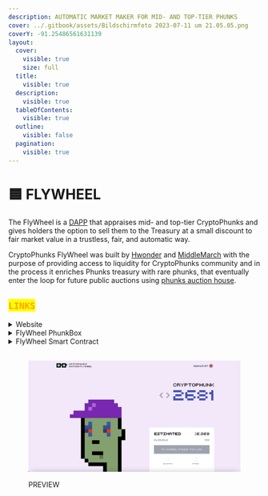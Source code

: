 ```yaml
---
description: AUTOMATIC MARKET MAKER FOR MID- AND TOP-TIER PHUNKS
cover: ../.gitbook/assets/Bildschirmfoto 2023-07-11 um 21.05.05.png
coverY: -91.25486561631139
layout:
  cover:
    visible: true
    size: full
  title:
    visible: true
  description:
    visible: true
  tableOfContents:
    visible: true
  outline:
    visible: false
  pagination:
    visible: true
---
```


# 🟦 FLYWHEEL

The FlyWheel is a [DAPP](https://www.phunks.pro/) that appraises mid- and top-tier CryptoPhunks and gives holders the option to sell them to the Treasury at a small discount to fair market value in a trustless, fair, and automatic way.

CryptoPhunks FlyWheel was built by [Hwonder](https://twitter.com/hWonderofWorld) and [MiddleMarch](https://twitter.com/dumbnamenumbers) with the purpose of providing access to liquidity for CryptoPhunks community and in the process it enriches Phunks treasury with rare phunks, that eventually enter the loop for future public auctions using [phunks auction house](auction-house.md).

## <mark style="color:orange;">`LINKS`</mark>

<details>

<summary>Website</summary>

[https://www.phunks.pro/](https://www.phunks.pro/)

</details>

<details>

<summary>FlyWheel PhunkBox</summary>

[https://notlarvalabs.com/cryptophunks/phunkbox?address=0x769a9fe72ad5dd35d7a28ca85248f5ffd17916e9](https://notlarvalabs.com/cryptophunks/phunkbox?address=0x769a9fe72ad5dd35d7a28ca85248f5ffd17916e9)

</details>

<details>

<summary>FlyWheel Smart Contract</summary>

[https://etherscan.io/address/0x86b525ab8c5c9b8852f3a1bc79376335bcd2f962](https://etherscan.io/address/0x86b525ab8c5c9b8852f3a1bc79376335bcd2f962)

</details>

##

<figure><img src="../.gitbook/assets/Bildschirmfoto 2022-10-02 um 00.45.17.png" alt=""><figcaption><p>PREVIEW</p></figcaption></figure>
